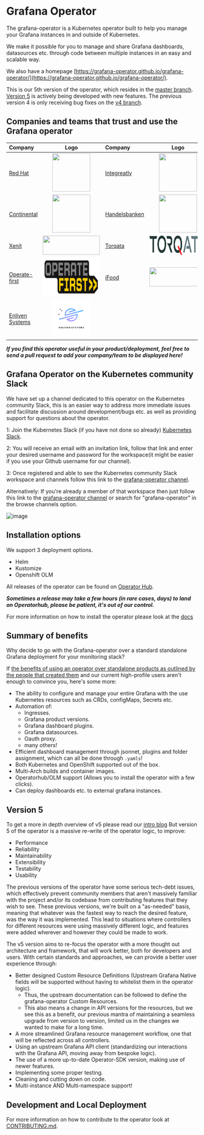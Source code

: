 # Grafana Operator

The grafana-operator is a Kubernetes operator built to help you manage your Grafana instances in and outside of Kubernetes.

We make it possible for you to manage and share Grafana dashboards, datasources etc. through code between multiple instances in an easy and scalable way.

We also have a homepage [https://grafana-operator.github.io/grafana-operator/](https://grafana-operator.github.io/grafana-operator/).

This is our 5th version of the operator, which resides in the [master branch](https://github.com/grafana-operator/grafana-operator/tree/master).
[Version 5](#version-5) is actively being developed with new features.
The previous version 4 is only receiving bug fixes on the [v4 branch](https://github.com/grafana-operator/grafana-operator/tree/v4).

## Companies and teams that trust and use the Grafana operator

| Company  | Logo | Company | Logo
| :---     |    :----:   | :---        |    :----:   |
| [Red Hat](https://www.redhat.com)| <img src= "./media/users/redhat.png" width=100 height=100 > | [Integreatly](https://www.redhat.com/en/products/integration)|<img src= "./media/users/integreatly.png" width=100 height=100> |
 [Continental](https://www.continental.com/)|<img src= "./media/users/continental.png" width=100 height=100 > | [Handelsbanken]("https://www.handelsbanken.se/en/")|<img src= "./media/users/handelsbanken.svg" width=100 height=100 >|
| [Xenit](https://xenit.se/contact/)|<img src= "./media/users/xenit.png" width=150 height=50 >| [Torqata](https://torqata.com)|<img src= "./media/users/torqata.jpg" width=150 height=50 > |
|[Operate-first](https://www.operate-first.cloud/)|<img src= "./media/users/opf-logo.png" height=100 > | [iFood](https://www.ifood.com.br)|<img src= "./media/users/ifood.svg" width=150 height=50 > |
[Enliven Systems](https://enliven.systems)|<img src= "./media/users/enliven-systems.png" width=100 height=100 > |

***If you find this operator useful in your product/deployment, feel free to send a pull request to add your company/team to be displayed here!***

## Grafana Operator on the Kubernetes community Slack

We have set up a channel dedicated to this operator on the Kubernetes community Slack, this is an easier way to address
more immediate issues and facilitate discussion around development/bugs etc. as well as providing support for questions
about the operator.

1: Join the Kubernetes Slack (if you have not done so already) [Kubernetes Slack](https://slack.k8s.io/).

2: You will receive an email with an invitation link, follow that link and enter your desired username and password for the workspace(it might be easier if you use your Github username for our channel).

3: Once registered and able to see the Kubernetes community Slack workspace and channels follow this link to the [grafana-operator channel](https://kubernetes.slack.com/messages/grafana-operator/ ).

Alternatively:
If you're already a member of that workspace then just follow this link to the [grafana-operator channel](https://kubernetes.slack.com/messages/grafana-operator/)
or search for "grafana-operator" in the browse channels option.

![image](https://user-images.githubusercontent.com/35736504/90978105-0b195300-e543-11ea-86ee-1825da0e3b75.png)

## Installation options

We support 3 deployment options.

- Helm
- Kustomize
- Openshift OLM

All releases of the operator can be found on [Operator Hub](https://operatorhub.io/operator/grafana-operator).

***Sometimes a release may take a few hours (in rare cases, days) to land on Operatorhub, please be patient, it's out of our control.***

For more information on how to install the operator please look at the [docs](docs/README.md)

## Summary of benefits

Why decide to go with the Grafana-operator over a standard standalone Grafana deployment for your monitoring stack?

If [the benefits of using an operator over standalone products as outlined by the people that created them](https://operatorframework.io/) and our current high-profile users aren't enough to convince you, here's some more:

- The ability to configure and manage your entire Grafana with the use Kubernetes resources such as CRDs, configMaps, Secrets etc.
- Automation of:
  - Ingresses.
  - Grafana product versions.
  - Grafana dashboard plugins.
  - Grafana datasources.
  - Oauth proxy.
  - many others!
- Efficient dashboard management through jsonnet, plugins and folder assignment, which can all be done through `.yamls`!
- Both Kubernetes and OpenShift supported out of the box.
- Multi-Arch builds and container images.
- Operatorhub/OLM support (Allows you to install the operator with a few clicks).
- Can deploy dashboards etc. to external grafana instances.

## Version 5

To get a more in depth overview of v5 please read our [intro blog](docs/blog/v5-intro.md)
But version 5 of the operator is a massive re-write of the operator logic, to improve:

- Performance
- Reliability
- Maintainability
- Extensibility
- Testability
- Usability

The previous versions of the operator have some serious tech-debt issues, which effectively prevent community members that aren't massively
familiar with the project and/or its codebase from contributing features that they wish to see.
These previous versions, we're built on a "as-needed" basis, meaning that whatever was the fastest way to reach the desired feature, was the way
it was implemented. This lead to situations where controllers for different resources were using massively different logic, and features were added
wherever and however they could be made to work.

The v5 version aims to re-focus the operator with a more thought out architecture and framework, that will work better, both for developers and users.
With certain standards and approaches, we can provide a better user experience through:

- Better designed Custom Resource Definitions (Upstream Grafana Native fields will be supported without having to whitelist them in the operator logic).
  - Thus, the upstream documentation can be followed to define the grafana-operator Custom Resources.
  - This also means a change in API versions for the resources, but we see this as a benefit, our previous mantra of maintaining a
    seamless upgrade from version to version, limited us in the changes we wanted to make for a long time.
- A more streamlined Grafana resource management workflow, one that will be reflected across all controllers.
- Using an upstream Grafana API client (standardizing our interactions with the Grafana API, moving away from bespoke logic).
- The use of a more up-to-date Operator-SDK version, making use of newer features.
- Implementing some proper testing.
- Cleaning and cutting down on code.
- Multi-instance AND Multi-namespace support!

## Development and Local Deployment

For more information on how to contribute to the operator look at [CONTRIBUTING.md](CONTRIBUTING.md).
